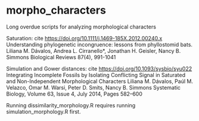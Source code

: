 # morpho_characters
Long overdue scripts for analyzing morphological characters

Saturation: cite https://doi.org/10.1111/j.1469-185X.2012.00240.x
Understanding phylogenetic incongruence: lessons from phyllostomid bats.
Liliana M. Dávalos, Andrea L. Cirranello*, Jonathan H. Geisler, Nancy B. Simmons 
Biological Reviews 87(4), 991-1041

Simulation and Gower distances: cite https://doi.org/10.1093/sysbio/syu022
Integrating Incomplete Fossils by Isolating Conflicting Signal in Saturated and Non-Independent Morphological Characters
Liliana M. Dávalos, Paúl M. Velazco, Omar M. Warsi, Peter D. Smits, Nancy B. Simmons 
Systematic Biology, Volume 63, Issue 4, July 2014, Pages 582–600

Running dissimilarity_morphology.R requires running simulation_morphology.R first. 
